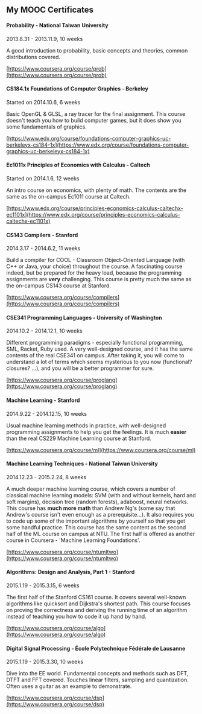 ## My MOOC Certificates

#### Probability - National Taiwan University

2013.8.31 - 2013.11.9, 10 weeks

A good introduction to probability, basic concepts and theories, common distributions covered.

[https://www.coursera.org/course/prob](https://www.coursera.org/course/prob)


#### CS184.1x Foundations of Computer Graphics - Berkeley

Started on 2014.10.6, 6 weeks

Basic OpenGL & GLSL, a ray tracer for the final assignment. This course doesn't teach you how to build computer games, but it does show you some fundamentals of graphics.

[https://www.edx.org/course/foundations-computer-graphics-uc-berkeleyx-cs184-1x](https://www.edx.org/course/foundations-computer-graphics-uc-berkeleyx-cs184-1x)


#### Ec1011x Principles of Economics with Calculus - Caltech

Started on 2014.1.6, 12 weeks

An intro course on economics, with plenty of math. The contents are the same as the on-campus Ec1011 course at Caltech.

[https://www.edx.org/course/principles-economics-calculus-caltechx-ec1101x](https://www.edx.org/course/principles-economics-calculus-caltechx-ec1101x)


#### CS143 Compilers - Stanford

2014.3.17 - 2014.6.2, 11 weeks

Build a compiler for COOL - Classroom Object-Oriented Language (with C++ or Java, your choice) throughout the course. A fascinating course indeed, but be prepared for the heavy load, because the programming assignments are **very** challenging. This course is pretty much the same as the on-campus CS143 course at Stanford.

[https://www.coursera.org/course/compilers](https://www.coursera.org/course/compilers)


#### CSE341 Programming Languages - University of Washington

2014.10.2 - 2014.12.1, 10 weeks

Different programming paradigms - especially functional programming, SML, Racket, Ruby used. A very well-designed course, and it has the same contents of the real CSE341 on campus. After taking it, you will come to understand a lot of terms which seems mysterious to you now (functional? closures? ...), and you will be a better programmer for sure.

[https://www.coursera.org/course/proglang](https://www.coursera.org/course/proglang)


#### Machine Learning - Stanford

2014.9.22 - 2014.12.15, 10 weeks

Usual machine learning methods in practice, with well-designed programming assignments to help you get the feelings. It is much **easier** than the real CS229 Machine Learning course at Stanford.

[https://www.coursera.org/course/ml](https://www.coursera.org/course/ml)

#### Machine Learning Techniques - National Taiwan University

2014.12.23 - 2015.2.24, 8 weeks

A much deeper machine learning course, which covers a number of classical machine learning models: SVM (with and without kernels, hard and soft margins), decision tree (random forests), adaboost, neural networks. This course has **much more math** than Andrew Ng's (some say that Andrew's course isn't even enough as a prerequisite...). It also requires you to code up some of the important algorithms by yourself so that you get some handful practice. This course has the same content as the second half of the ML course on campus at NTU. The first half is offered as another course in Coursera - 'Machine Learning Foundations'.

[https://www.coursera.org/course/ntumltwo](https://www.coursera.org/course/ntumltwo)

#### Algorithms: Design and Analysis, Part 1 - Stanford
2015.1.19 - 2015.3.15, 6 weeks

The first half of the Stanford CS161 course. It covers several well-known algorithms like quicksort and Dijkstra's shortest path. This course focuses on proving the correctness and deriving the running time of an algorithm instead of teaching you how to code it up hand by hand.

[https://www.coursera.org/course/algo](https://www.coursera.org/course/algo)

#### Digital Signal Processing - École Polytechnique Fédérale de Lausanne
2015.1.19 - 2015.3.30, 10 weeks

Dive into the EE world. Fundamental concepts and methods such as DFT, DTFT and FFT covered. Touches linear filters, sampling and quantization. Often uses a guitar as an example to demonstrate.

[https://www.coursera.org/course/dsp](https://www.coursera.org/course/dsp)
